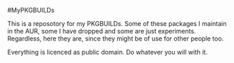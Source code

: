 #MyPKGBUILDs

This is a reposotory for my PKGBUILDs.
Some of these packages I maintain in the AUR, some I have dropped and some are just experiments.
Regardless, here they are, since they might be of use for other people too.

Everything is licenced as public domain. Do whatever you will with it.
